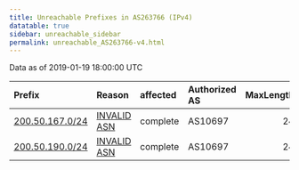 ```yaml
---
title: Unreachable Prefixes in AS263766 (IPv4)
datatable: true
sidebar: unreachable_sidebar
permalink: unreachable_AS263766-v4.html
---
```


Data as of 2019-01-19 18:00:00 UTC


<div class="datatable-begin"></div>

| Prefix                                                   | Reason                                                                                                  | affected   | Authorized AS   |   MaxLength | Anchor                                         |   unreachable /24s |
|:---------------------------------------------------------|:--------------------------------------------------------------------------------------------------------|:-----------|:----------------|------------:|:-----------------------------------------------|-------------------:|
| [200.50.167.0/24](https://stat.ripe.net/200.50.167.0/24) | [INVALID ASN](https://rpki-validator.ripe.net/announcement-preview?asn=AS263766&prefix=200.50.167.0/24) | complete   | AS10697         |          24 | [LACNIC](unreachable_LACNIC_RPKI_Root-v4.html) |                  1 |
| [200.50.190.0/24](https://stat.ripe.net/200.50.190.0/24) | [INVALID ASN](https://rpki-validator.ripe.net/announcement-preview?asn=AS263766&prefix=200.50.190.0/24) | complete   | AS10697         |          24 | [LACNIC](unreachable_LACNIC_RPKI_Root-v4.html) |                  1 |

<div class="datatable-end"></div>